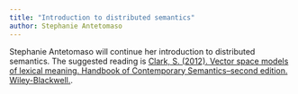 ```yaml
---
title: "Introduction to distributed semantics"
author: Stephanie Antetomaso
---
```


Stephanie Antetomaso will continue her introduction to distributed
semantics. The suggested reading is [Clark, S. (2012). Vector space
models of lexical meaning. Handbook of Contemporary Semantics–second
edition. Wiley-Blackwell.][1].

[1]:
https://www.cl.cam.ac.uk/~sc609/pubs/sem_handbook.pdf "Vector space models of lexical meaning"

